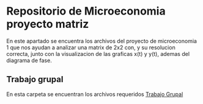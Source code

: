 # Repositorio de Microeconomia proyecto matriz

En este apartado se encuentra los archivos del proyecto de microeconomia 1 que nos ayudan a analizar una matrix de 2x2 con, y su resolucion correcta, junto con la visualizacion de las graficas x(t) y y(t), ademas del diagrama de fase.

## Trabajo grupal

En esta carpeta se encuentran los archivos requeridos [Trabajo Grupal](https://github.com/Diego171020/microproject/tree/48d8c5886db1fac0eb5bd60f016eb2438bb58c9d/Trabajo%20grupal)


